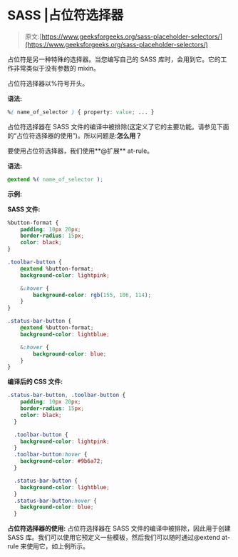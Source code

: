 # SASS |占位符选择器

> 原文:[https://www.geeksforgeeks.org/sass-placeholder-selectors/](https://www.geeksforgeeks.org/sass-placeholder-selectors/)

占位符是另一种特殊的选择器。当您编写自己的 SASS 库时，会用到它。它的工作非常类似于没有参数的 mixin。

占位符选择器以%符号开头。

**语法:**

```css
%( name_of_selector ) { property: value; ... }
```

占位符选择器在 SASS 文件的编译中被排除(这定义了它的主要功能。请参见下面的“占位符选择器的使用”)。所以问题是:**怎么用？**

要使用占位符选择器，我们使用**@扩展** at-rule。

**语法:**

```css
@extend %( name_of_selector );
```

**示例:**

**SASS 文件:**

```css
%button-format {
    padding: 10px 20px;
    border-radius: 15px;
    color: black;
}

.toolbar-button {
    @extend %button-format;
    background-color: lightpink;

    &:hover {
        background-color: rgb(155, 106, 114);
    }
}

.status-bar-button {
    @extend %button-format;
    background-color: lightblue;

    &:hover {
        background-color: blue;
    }
}

```

**编译后的 CSS 文件:**

```css
.status-bar-button, .toolbar-button {
    padding: 10px 20px;
    border-radius: 15px;
    color: black;
  }

  .toolbar-button {
    background-color: lightpink;
  }
  .toolbar-button:hover {
    background-color: #9b6a72;
  }

  .status-bar-button {
    background-color: lightblue;
  }
  .status-bar-button:hover {
    background-color: blue;
  }

```

**占位符选择器的使用:**
占位符选择器在 SASS 文件的编译中被排除，因此用于创建 SASS 库。我们可以使用它预定义一些模板，然后我们可以随时通过@extend at-rule 来使用它，如上例所示。